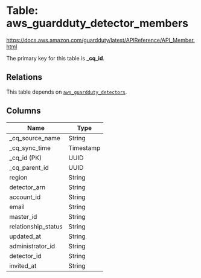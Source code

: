 # Table: aws_guardduty_detector_members

https://docs.aws.amazon.com/guardduty/latest/APIReference/API_Member.html

The primary key for this table is **_cq_id**.

## Relations
This table depends on [`aws_guardduty_detectors`](aws_guardduty_detectors.md).

## Columns
| Name          | Type          |
| ------------- | ------------- |
|_cq_source_name|String|
|_cq_sync_time|Timestamp|
|_cq_id (PK)|UUID|
|_cq_parent_id|UUID|
|region|String|
|detector_arn|String|
|account_id|String|
|email|String|
|master_id|String|
|relationship_status|String|
|updated_at|String|
|administrator_id|String|
|detector_id|String|
|invited_at|String|
